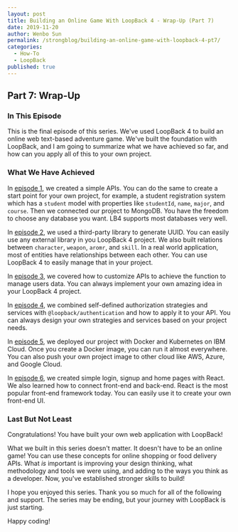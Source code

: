 ```yaml
---
layout: post
title: Building an Online Game With LoopBack 4 - Wrap-Up (Part 7)
date: 2019-11-20
author: Wenbo Sun
permalink: /strongblog/building-an-online-game-with-loopback-4-pt7/
categories:
  - How-To
  - LoopBack
published: true
---
```


## Part 7: Wrap-Up

### In This Episode

This is the final episode of this series. We've used LoopBack 4 to build an online web text-based adventure game. We've built the foundation with LoopBack, and I am going to summarize what we have achieved so far, and how can you apply all of this to your own project. 

### What We Have Achieved

In [episode 1](https://strongloop.com/strongblog/building-online-game-with-loopback-4-pt1/), we created a simple APIs. You can do the same to create a start point for your own project, for example, a student registration system which has a `student` model with properties like `studentId`, `name`, `major`, and `course`. Then we connected our project to MongoDB. You have the freedom to choose any database you want. LB4 supports most databases very well.
<!--more-->
In [episode 2](https://strongloop.com/strongblog/building-an-online-game-with-loopback-4-pt2/), we used a third-party library to generate UUID. You can easily use any external library in you LoopBack 4 project. We also built relations between `character`, `weapon`, `aromr`, and `skill`. In a real world application, most of entities have relationships between each other. You can use LoopBack 4 to easily manage that in your project.

In [episode 3](https://strongloop.com/strongblog/building-an-online-game-with-loopback-4-pt3/), we covered how to customize APIs to achieve the function to manage users data. You can always implement your own amazing idea in your LoopBack 4 project.

In [episode 4](https://strongloop.com/strongblog/building-an-online-game-with-loopback-4-pt4/), we combined self-defined authorization strategies and services with `@loopback/authentication` and how to apply it to your API. You can always design your own strategies and services based on your project needs.

In [episode 5](https://strongloop.com/strongblog/building-an-online-game-with-loopback-4-pt5/), we deployed our project with Docker and Kubernetes on IBM Cloud. Once you create a Docker image, you can run it almost everywhere. You can also push your own project image to other cloud like AWS, Azure, and Google Cloud.

In [episode 6](https://strongloop.com/strongblog/building-an-online-game-with-loopback-4-pt6/), we created simple login, signup and home pages with React. We also learned how to connect front-end and back-end. React is the most popular front-end framework today. You can easily use it to create your own front-end UI.

### Last But Not Least

Congratulations! You have built your own web application with LoopBack!

What we built in this series doesn't matter. It doesn't have to be an online game! You can use these concepts for online shopping or food delivery APIs. What *is* important is improving your design thinking, what methodology and tools we were using, and adding to the ways you think as a developer. Now, you've established stronger skills to build! 

I hope you enjoyed this series. Thank you so much for all of the following and support. The series may be ending, but your journey with LoopBack is just starting.

Happy coding! 
